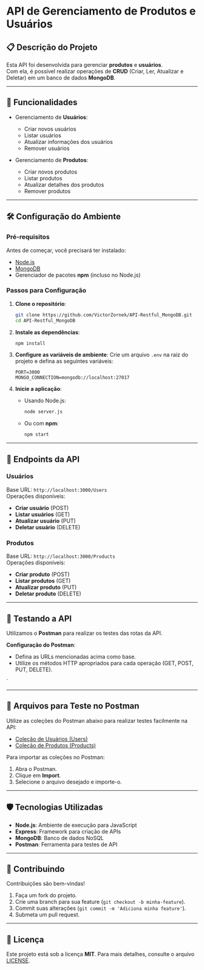 
# API de Gerenciamento de Produtos e Usuários

## 📋 Descrição do Projeto
Esta API foi desenvolvida para gerenciar **produtos** e **usuários**.  
Com ela, é possível realizar operações de **CRUD** (Criar, Ler, Atualizar e Deletar) em um banco de dados **MongoDB**.

---

## 🚀 Funcionalidades
- Gerenciamento de **Usuários**:
  - Criar novos usuários
  - Listar usuários
  - Atualizar informações dos usuários
  - Remover usuários
  
- Gerenciamento de **Produtos**:
  - Criar novos produtos
  - Listar produtos
  - Atualizar detalhes dos produtos
  - Remover produtos

---

## 🛠️ Configuração do Ambiente

### Pré-requisitos
Antes de começar, você precisará ter instalado:
- [Node.js](https://nodejs.org/)
- [MongoDB](https://www.mongodb.com/)
- Gerenciador de pacotes **npm** (incluso no Node.js)

### Passos para Configuração

1. **Clone o repositório**:
   ```bash
   git clone https://github.com/VictorZornek/API-Restful_MongoDB.git
   cd API-Restful_MongoDB
   ```

2. **Instale as dependências**:
   ```bash
   npm install
   ```

3. **Configure as variáveis de ambiente**:
   Crie um arquivo `.env` na raiz do projeto e defina as seguintes variáveis:
   ```
   PORT=3000
   MONGO_CONNECTION=mongodb://localhost:27017
   ```

4. **Inicie a aplicação**:
   - Usando Node.js:
     ```bash
     node server.js
     ```
   - Ou com **npm**:
     ```bash
     npm start
     ```

---

## 🔗 Endpoints da API

### Usuários
Base URL: `http://localhost:3000/Users`  
Operações disponíveis:
- **Criar usuário** (POST)
- **Listar usuários** (GET)
- **Atualizar usuário** (PUT)
- **Deletar usuário** (DELETE)

### Produtos
Base URL: `http://localhost:3000/Products`  
Operações disponíveis:
- **Criar produto** (POST)
- **Listar produtos** (GET)
- **Atualizar produto** (PUT)
- **Deletar produto** (DELETE)

---

## 🧪 Testando a API

Utilizamos o **Postman** para realizar os testes das rotas da API.

 **Configuração do Postman**:
  - Defina as URLs mencionadas acima como base.
  - Utilize os métodos HTTP apropriados para cada operação (GET, POST, PUT, DELETE).

`

---

## 📂 Arquivos para Teste no Postman

Utilize as coleções do Postman abaixo para realizar testes facilmente na API:

- [Coleção de Usuários (Users)](./Users.postman_collection.json)
- [Coleção de Produtos (Products)](./Products.postman_collection.json)

Para importar as coleções no Postman:

1. Abra o Postman.
2. Clique em **Import**.
3. Selecione o arquivo desejado e importe-o.

---

## 🛡️ Tecnologias Utilizadas
- **Node.js**: Ambiente de execução para JavaScript
- **Express**: Framework para criação de APIs
- **MongoDB**: Banco de dados NoSQL
- **Postman**: Ferramenta para testes de API

---

## 🤝 Contribuindo
Contribuições são bem-vindas!  
1. Faça um fork do projeto.  
2. Crie uma branch para sua feature (`git checkout -b minha-feature`).  
3. Commit suas alterações (`git commit -m 'Adiciona minha feature'`).  
4. Submeta um pull request.  

---

## 📜 Licença
Este projeto está sob a licença **MIT**. Para mais detalhes, consulte o arquivo [LICENSE](LICENSE).
